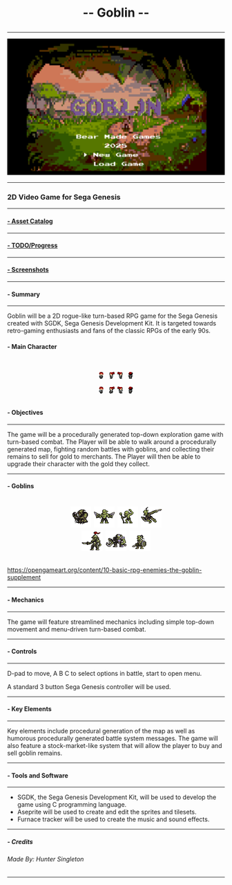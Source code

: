
<h1 align = center>

 -- Goblin --

</h1>


----


![alt](./screenshots/goblintitle.png)


----

###  2D Video Game for Sega Genesis 
----

#### [- Asset Catalog](AssetCatalogue.md)



----
#### [- TODO/Progress](TODO.md)

----
#### [- Screenshots](screenshots.md)
----


#### - Summary
----

Goblin will be a 2D rogue-like turn-based RPG game for the Sega Genesis created with SGDK, 
Sega Genesis Development Kit. It is targeted towards retro-gaming enthusiasts
and fans of the classic RPGs of the early 90s.

#### - Main Character 

<h1 align = center>

 ![alt](./chara_gifs/row_0.gif) ![alt](./chara_gifs/row_1.gif) ![alt](./chara_gifs/row_2.gif) ![alt](./chara_gifs/row_3.gif)
 <br>
  ![alt](./chara_gifs/row_4.gif) ![alt](./chara_gifs/row_5.gif) ![alt](./chara_gifs/row_6.gif) ![alt](./chara_gifs/row_7.gif)

</h1>


#### - Objectives
----

The game will be a procedurally generated top-down exploration game with turn-based combat. 
The Player will be able to walk around a procedurally generated map, fighting random 
battles with goblins, and collecting their remains to sell for gold to merchants.
The Player will then be able to upgrade their character with the gold they collect.

----
#### - Goblins 

<h1 align = center>

![alt](./goblins/row_0.gif)   ![alt](./goblins/row_1.gif)  ![alt](./goblins/row_2.gif) ![alt](./goblins/row_3.gif) 
<br>
![alt](./goblins/row_4.gif)  ![alt](./goblins/row_5.gif)  ![alt](./goblins/row_6.gif) 

</h1>

https://opengameart.org/content/10-basic-rpg-enemies-the-goblin-supplement

----



#### - Mechanics
----

The game will feature streamlined mechanics including simple 
top-down movement and menu-driven turn-based combat.


----

#### - Controls 
----
D-pad to move, A B C to select options in battle, start to open menu.

A standard 3 button Sega Genesis controller will be used. 

----




#### - Key Elements
----

Key elements include procedural generation of the map as well as humorous 
procedurally generated battle system messages. The game  will also feature
a stock-market-like system that will allow the player to buy and sell goblin 
remains.

----


#### - Tools and Software
----
- SGDK, the Sega Genesis Development Kit, will be used to develop the game using C programming language.
- Aseprite will be used to create and edit the sprites and tilesets.
- Furnace tracker will be used to create the music and sound effects.

----    




##### - Credits

###### Made By: Hunter Singleton

----
